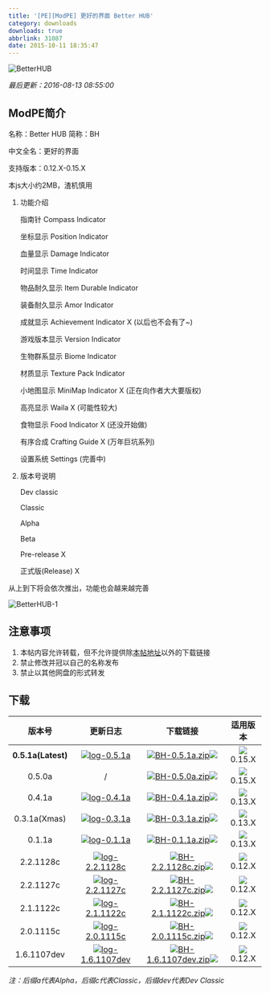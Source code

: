 ```yaml
---
title: '[PE][ModPE] 更好的界面 Better HUB'
category: downloads
downloads: true
abbrlink: 31087
date: 2015-10-11 18:35:47
---
```


![BetterHUB](https://img.rytinselver.com/mc/mods/betterhub/betterhub.png)

*最后更新：2016-08-13 08:55:00*



## ModPE简介

名称：Better HUB  简称：BH

中文全名：更好的界面

支持版本：0.12.X-0.15.X

本js大小约2MB，渣机慎用

<!-- more -->



1. 功能介绍

   指南针 Compass Indicator 

   坐标显示 Position Indicator 

   血量显示 Damage Indicator 

   时间显示 Time Indicator 

   物品耐久显示 Item Durable Indicator 

   装备耐久显示 Amor Indicator 

   成就显示 Achievement Indicator X (以后也不会有了~)

   游戏版本显示 Version Indicator 

   生物群系显示 Biome Indicator 

   材质显示 Texture Pack Indicator 

   小地图显示 MiniMap Indicator X (正在向作者大大要版权)

   高亮显示 Waila X (可能性较大)

   食物显示 Food Indicator X (还没开始做)

   有序合成 Crafting Guide X (万年巨坑系列)

   设置系统 Settings (完善中)

2. 版本号说明

   Dev classic 

   Classic 

   Alpha 

   Beta 

   Pre-release X

   正式版(Release) X

从上到下将会依次推出，功能也会越来越完善



![BetterHUB-1](https://img.rytinselver.com/mc/mods/betterhub/betterhub-1.jpg)



## 注意事项

1. 本帖内容允许转载，但不允许提供除[本帖地址](https://mc.rytinselver.com/categories/downloads/31087.html)以外的下载链接
2. 禁止修改并冠以自己的名称发布
3. 禁止以其他网盘的形式转发



## 下载

|       版本号       |                           更新日志                           |                           下载链接                           |                           适用版本                           |
| :----------------: | :----------------------------------------------------------: | :----------------------------------------------------------: | :----------------------------------------------------------: |
| **0.5.1a(Latest)** | <a class="log" href="https://file.rytinselver.com/mc/mods/betterhub/log/log-0.5.1a.txt"><img class="icon" src="https://img.rytinselver.com/downloads/file-alt.svg"/><span>log-0.5.1a</span></a> | <a class="download" href="https://file.rytinselver.com/mc/mods/betterhub/alpha/BetterHub-0.5.1a.zip"><img class="icon" src="https://img.rytinselver.com/downloads/file-code.svg"/><span>BH-0.5.1a.zip</span><img class="icon" src="https://img.rytinselver.com/downloads/arrow-down.svg"/></a> | <a><img class="icon" src="https://img.rytinselver.com/downloads/cube.svg"/><span>0.15.X</span></a> |
|       0.5.0a       |                              /                               | <a class="download" href="https://file.rytinselver.com/mc/mods/betterhub/alpha/BetterHub-0.5.0a.zip"><img class="icon" src="https://img.rytinselver.com/downloads/file-code.svg"/><span>BH-0.5.0a.zip</span><img class="icon" src="https://img.rytinselver.com/downloads/arrow-down.svg"/></a> | <a><img class="icon" src="https://img.rytinselver.com/downloads/cube.svg"/><span>0.15.X</span></a> |
|       0.4.1a       | <a class="log" href="https://file.rytinselver.com/mc/mods/betterhub/log/log-0.4.1a.txt"><img class="icon" src="https://img.rytinselver.com/downloads/file-alt.svg"/><span>log-0.4.1a</span></a> | <a class="download" href="https://file.rytinselver.com/mc/mods/betterhub/alpha/BetterHub-0.4.1a.zip"><img class="icon" src="https://img.rytinselver.com/downloads/file-code.svg"/><span>BH-0.4.1a.zip</span><img class="icon" src="https://img.rytinselver.com/downloads/arrow-down.svg"/></a> | <a><img class="icon" src="https://img.rytinselver.com/downloads/cube.svg"/><span>0.13.X</span></a> |
|    0.3.1a(Xmas)    | <a class="log" href="https://file.rytinselver.com/mc/mods/betterhub/log/log-0.3.1a.txt"><img class="icon" src="https://img.rytinselver.com/downloads/file-alt.svg"/><span>log-0.3.1a</span></a> | <a class="download" href="https://file.rytinselver.com/mc/mods/betterhub/alpha/BetterHub-0.3.1a(Xmas).zip"><img class="icon" src="https://img.rytinselver.com/downloads/file-code.svg"/><span>BH-0.3.1a.zip</span><img class="icon" src="https://img.rytinselver.com/downloads/arrow-down.svg"/></a> | <a><img class="icon" src="https://img.rytinselver.com/downloads/cube.svg"/><span>0.13.X</span></a> |
|       0.1.1a       | <a class="log" href="https://file.rytinselver.com/mc/mods/betterhub/log/log-0.1.1a.txt"><img class="icon" src="https://img.rytinselver.com/downloads/file-alt.svg"/><span>log-0.1.1a</span></a> | <a class="download" href="https://file.rytinselver.com/mc/mods/betterhub/alpha/BetterHub-0.1.1a.zip"><img class="icon" src="https://img.rytinselver.com/downloads/file-code.svg"/><span>BH-0.1.1a.zip</span><img class="icon" src="https://img.rytinselver.com/downloads/arrow-down.svg"/></a> | <a><img class="icon" src="https://img.rytinselver.com/downloads/cube.svg"/><span>0.13.X</span></a> |
|     2.2.1128c      | <a class="log" href="https://file.rytinselver.com/mc/mods/betterhub/log/log-2.2.1128c.txt"><img class="icon" src="https://img.rytinselver.com/downloads/file-alt.svg"/><span>log-2.2.1128c</span></a> | <a class="download" href="https://file.rytinselver.com/mc/mods/betterhub/classic/BetterHub-2.2.1128c.zip"><img class="icon" src="https://img.rytinselver.com/downloads/file-code.svg"/><span>BH-2.2.1128c.zip</span><img class="icon" src="https://img.rytinselver.com/downloads/arrow-down.svg"/></a> | <a><img class="icon" src="https://img.rytinselver.com/downloads/cube.svg"/><span>0.12.X</span></a> |
|     2.2.1127c      | <a class="log" href="https://file.rytinselver.com/mc/mods/betterhub/log/log-2.2.1127c.txt"><img class="icon" src="https://img.rytinselver.com/downloads/file-alt.svg"/><span>log-2.2.1127c</span></a> | <a class="download" href="https://file.rytinselver.com/mc/mods/betterhub/classic/BetterHub-2.2.1127c.zip"><img class="icon" src="https://img.rytinselver.com/downloads/file-code.svg"/><span>BH-2.2.1127c.zip</span><img class="icon" src="https://img.rytinselver.com/downloads/arrow-down.svg"/></a> | <a><img class="icon" src="https://img.rytinselver.com/downloads/cube.svg"/><span>0.12.X</span></a> |
|     2.1.1122c      | <a class="log" href="https://file.rytinselver.com/mc/mods/betterhub/log/log-2.1.1122c.txt"><img class="icon" src="https://img.rytinselver.com/downloads/file-alt.svg"/><span>log-2.1.1122c</span></a> | <a class="download" href="https://file.rytinselver.com/mc/mods/betterhub/classic/BetterHub-2.1.1122c.zip"><img class="icon" src="https://img.rytinselver.com/downloads/file-code.svg"/><span>BH-2.1.1122c.zip</span><img class="icon" src="https://img.rytinselver.com/downloads/arrow-down.svg"/></a> | <a><img class="icon" src="https://img.rytinselver.com/downloads/cube.svg"/><span>0.12.X</span></a> |
|     2.0.1115c      | <a class="log" href="https://file.rytinselver.com/mc/mods/betterhub/log/log-2.0.1115c.txt"><img class="icon" src="https://img.rytinselver.com/downloads/file-alt.svg"/><span>log-2.0.1115c</span></a> | <a class="download" href="https://file.rytinselver.com/mc/mods/betterhub/classic/BetterHub-2.0.1115c.zip"><img class="icon" src="https://img.rytinselver.com/downloads/file-code.svg"/><span>BH-2.0.1115c.zip</span><img class="icon" src="https://img.rytinselver.com/downloads/arrow-down.svg"/></a> | <a><img class="icon" src="https://img.rytinselver.com/downloads/cube.svg"/><span>0.12.X</span></a> |
|    1.6.1107dev     | <a class="log" href="https://file.rytinselver.com/mc/mods/betterhub/log/log-1.6.1107dev.txt"><img class="icon" src="https://img.rytinselver.com/downloads/file-alt.svg"/><span>log-1.6.1107dev</span></a> | <a class="download" href="https://file.rytinselver.com/mc/mods/betterhub/dev-classic/BetterHub-1.6.1107dev.zip"><img class="icon" src="https://img.rytinselver.com/downloads/file-code.svg"/><span>BH-1.6.1107dev.zip</span><img class="icon" src="https://img.rytinselver.com/downloads/arrow-down.svg"/></a> | <a><img class="icon" src="https://img.rytinselver.com/downloads/cube.svg"/><span>0.12.X</span></a> |

*注：后缀a代表Alpha，后缀c代表Classic，后缀dev代表Dev Classic*

